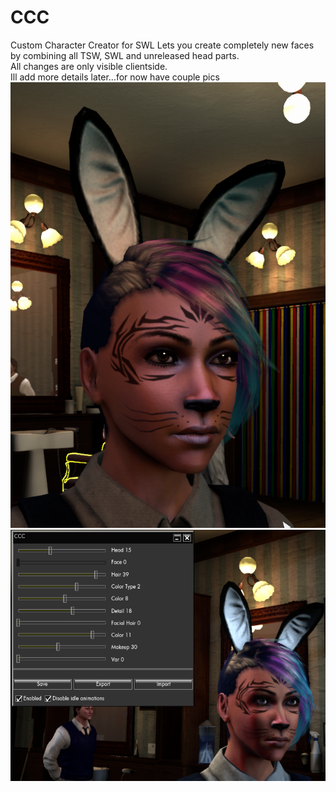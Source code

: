 # CCC
Custom Character Creator for SWL
Lets you create completely new faces by combining all TSW, SWL and unreleased head parts.  
All changes are only visible clientside.  
Ill add more details later...for now have couple pics
![alt text](https://raw.githubusercontent.com/SecretFox/CCC/master/1.png "Example")  
![alt text](https://raw.githubusercontent.com/SecretFox/CCC/master/2.png "Example2")  

